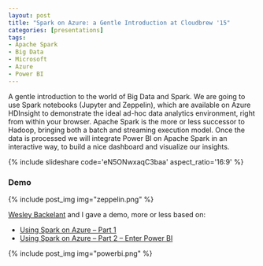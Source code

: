 ```yaml
---
layout: post
title: "Spark on Azure: a Gentle Introduction at Cloudbrew '15"
categories: [presentations]
tags:
- Apache Spark
- Big Data
- Microsoft
- Azure
- Power BI
---
```


A gentle introduction to the world of Big Data and Spark. We are going to use Spark notebooks (Jupyter and Zeppelin), which are available on Azure HDInsight to demonstrate the ideal ad-hoc data analytics environment, right from within your browser. Apache Spark is the more or less successor to Hadoop, bringing both a batch and streaming execution model. Once the data is processed we will integrate Power BI on Apache Spark in an interactive way, to build a nice dashboard and visualize our insights.

{% include slideshare code='eN5ONwxaqC3baa' aspect_ratio='16:9' %}

### Demo
{% include post_img img="zeppelin.png" %}

[Wesley Backelant](https://twitter.com/wesleybackelant) and I gave a demo, more or less based on:
- [Using Spark on Azure – Part 1](https://blogs.msdn.microsoft.com/wesleyb/2015/08/28/using-spark-on-azure-part-1/)
- [Using Spark on Azure – Part 2 – Enter Power BI](https://blogs.msdn.microsoft.com/wesleyb/2015/09/03/using-spark-on-azure-part-2-enter-power-bi/)

{% include post_img img="powerbi.png" %}